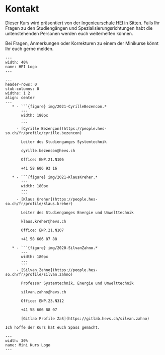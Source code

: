 # Kontakt

Dieser Kurs wird präsentiert von der [Ingenieurschule HEI in Sitten](https://hevs.ch). Falls Ihr Fragen zu den Studiengängen und Spezialisierungsrichtungen habt die untenstehenden Personen werden euch weiterhelfen können.

Bei Fragen, Anmerkungen oder Korrekturen zu einem der Minikurse könnt Ihr euch gerne melden.

```{figure} img/hei-defr.svg
---
width: 40%
name: HEI Logo
---
```

````{list-table}
---
header-rows: 0
stub-columns: 0
widths: 1 2
align: center
---
   * - ```{figure} img/2021-CyrilleBezencon.*
       ---
       width: 180px
       ---
       ```
     - [Cyrille Bezençon](https://people.hes-so.ch/fr/profile/cyrille.bezencon)

       Leiter des Studienganges Systemtechnik

       cyrille.bezencon@hevs.ch

       Office: ENP.21.N106

       +41 58 606 93 16

   * - ```{figure} img/2021-KlausKreher.*
       ---
       width: 180px
       ---
       ```
     - [Klaus Kreher](https://people.hes-so.ch/fr/profile/klaus.kreher)

       Leiter des Studienganges Energie und Umwelttechnik

       klaus.kreher@hevs.ch

       Office: ENP.21.N107

       +41 58 606 87 88

   * - ```{figure} img/2020-SilvanZahno.*
       ---
       width: 180px
       ---
       ```
     - [Silvan Zahno](https://people.hes-so.ch/fr/profile/silvan.zahno)

       Professor Systemtechnik, Energie und Umwelttechnik

       silvan.zahno@hevs.ch

       Office: ENP.23.N312

       +41 58 606 88 07

       [Gitlab Profile ZaS](https://gitlab.hevs.ch/silvan.zahno)

````

```{important}
Ich hoffe der Kurs hat euch Spass gemacht.
```


```{figure} img/mini-course.svg
---
width: 30%
name: Mini Kurs Logo
---
```
